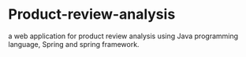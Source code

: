 # Product-review-analysis
a web application for product review analysis using Java programming language, Spring and spring framework.
